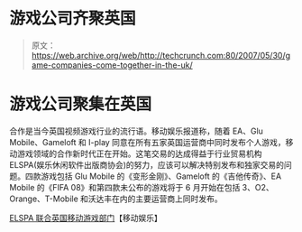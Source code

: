 # 游戏公司齐聚英国

> 原文：<https://web.archive.org/web/http://techcrunch.com:80/2007/05/30/game-companies-come-together-in-the-uk/>

# 游戏公司聚集在英国

合作是当今英国视频游戏行业的流行语。移动娱乐报道称，随着 EA、Glu Mobile、Gameloft 和 I-play 同意在所有五家英国运营商中同时发布个人游戏，移动游戏领域的合作新时代正在开始。这笔交易的达成得益于行业贸易机构 ELSPA(娱乐休闲软件出版商协会)的努力，应该可以解决特别发布和独家交易的问题。四款游戏包括 Glu Mobile 的《变形金刚》、Gameloft 的《吉他传奇》、EA Mobile 的《FIFA 08》和第四款未公布的游戏将于 6 月开始在包括 3、O2、Orange、T-Mobile 和沃达丰在内的主要运营商上同时发布。

[ELSPA 联合英国移动游戏部门](https://web.archive.org/web/20210121125524/http://www.mobile-ent.biz/news/27267/ELSPA-unites-UK-mobile-games-sector)【移动娱乐】